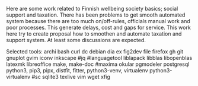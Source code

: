 
Here are some work related to Finnish wellbeing society basics; social support and taxation. There has been problems to get smooth automated system because there are too much on/off-rules, officials manual work and poor processes. This generate delays, cost and gaps for service. This work here try to create proposal how to smoothen and automate taxation and support system. At least some discussions are expected.

Selected tools:
archi
bash
curl
dc
debian
dia
ex
fig2dev
file
firefox
gh
git
gnuplot
gvim
iconv
inkscape
#jq
#languagetool
liblapack
libblas
libopenblas
latexmk
libreoffice
make, make-doc
#maxima
okular
pgmodeler
postgresql
python3, pip3, pipx, distfit, fitter, python3-venv, virtualenv python3-virtualenv
#sc
sqlite3
texlive
vim
wget
xfig

